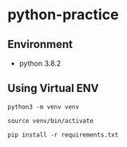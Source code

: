 # python-practice

## Environment

* python 3.8.2

## Using Virtual ENV

```
python3 -m venv venv

source venv/bin/activate

pip install -r requirements.txt
```